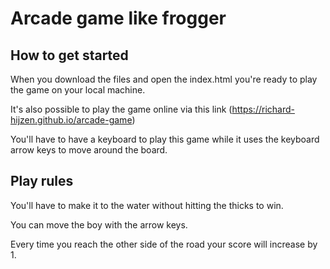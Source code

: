 # Arcade game like frogger

## How to get started 

When you download the files and open the index.html you're ready to play the game on your local machine.

It's also possible to play the game online via this link (https://richard-hijzen.github.io/arcade-game)

You'll have to have a keyboard to play this game while it uses the keyboard arrow keys to move around the board.


## Play rules

You'll have to make it to the water without hitting the thicks to win.

You can move the boy with the arrow keys.

Every time you reach the other side of the road your score will increase by 1.
